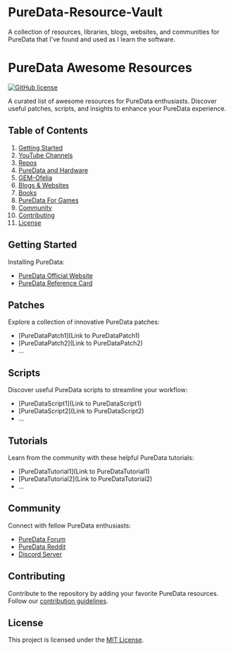 # PureData-Resource-Vault
A collection of resources, libraries, blogs, websites, and communities for PureData that I've found and used as I learn the software.

# PureData Awesome Resources

[![GitHub license](https://img.shields.io/github/license/YOUR_USERNAME/YOUR_REPO)](https://github.com/YOUR_USERNAME/YOUR_REPO/blob/master/LICENSE)

A curated list of awesome resources for PureData enthusiasts. Discover useful patches, scripts, and insights to enhance your PureData experience.

## Table of Contents
1. [Getting Started](#getting-started)
2. [YouTube Channels](#youtubechannels)
3. [Repos](#repos)
4. [PureData and Hardware](url)
5. [GEM-Ofelia](url)
6. [Blogs & Websites](#blogs)
7. [Books](url)
8. [PureData For Games](#pdforgames)
9. [Community](#community)
10. [Contributing](#contributing)
11. [License](#license)

## Getting Started

Installing PureData:

- [PureData Official Website](https://puredata.info/)
- [PureData Reference Card](https://puredata.info/docs/tutorials/pd-refcard)

## Patches

Explore a collection of innovative PureData patches:

- [PureDataPatch1](Link to PureDataPatch1)
- [PureDataPatch2](Link to PureDataPatch2)
- ...

## Scripts

Discover useful PureData scripts to streamline your workflow:

- [PureDataScript1](Link to PureDataScript1)
- [PureDataScript2](Link to PureDataScript2)
- ...

## Tutorials

Learn from the community with these helpful PureData tutorials:

- [PureDataTutorial1](Link to PureDataTutorial1)
- [PureDataTutorial2](Link to PureDataTutorial2)
- ...

## Community

Connect with fellow PureData enthusiasts:

- [PureData Forum](https://forum.pdpatchrepo.info)
- [PureData Reddit](https://www.reddit.com/r/puredata/)
- [Discord Server](https://discord.gg/WKqZ7pqcNb)

## Contributing

Contribute to the repository by adding your favorite PureData resources. Follow our [contribution guidelines](CONTRIBUTING.md).

## License

This project is licensed under the [MIT License](LICENSE).

